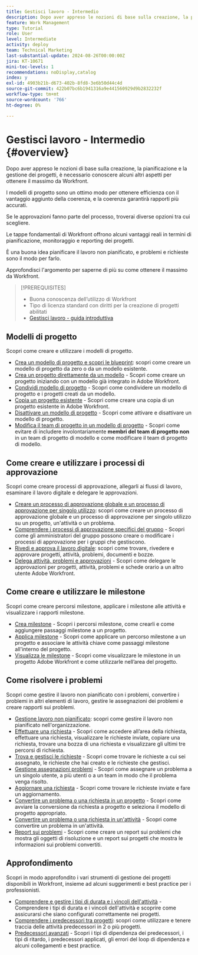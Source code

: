 ```yaml
---
title: Gestisci lavoro - Intermedio
description: Dopo aver appreso le nozioni di base sulla creazione, la pianificazione e la gestione dei progetti, è necessario conoscere alcuni altri aspetti per ottenere il massimo da Workfront.
feature: Work Management
type: Tutorial
role: User
level: Intermediate
activity: deploy
team: Technical Marketing
last-substantial-update: 2024-08-26T00:00:00Z
jira: KT-10671
mini-toc-levels: 1
recommendations: noDisplay,catalog
index: y
exl-id: 4903b21b-d673-402b-8fd8-3e6b50d44c4d
source-git-commit: 422b07bc6b1941316a9e441560929d9b2832232f
workflow-type: tm+mt
source-wordcount: '766'
ht-degree: 0%

---
```


# Gestisci lavoro - Intermedio {#overview}

Dopo aver appreso le nozioni di base sulla creazione, la pianificazione e la gestione dei progetti, è necessario conoscere alcuni altri aspetti per ottenere il massimo da Workfront.

I modelli di progetto sono un ottimo modo per ottenere efficienza con il vantaggio aggiunto della coerenza, e la coerenza garantirà rapporti più accurati.

Se le approvazioni fanno parte del processo, troverai diverse opzioni tra cui scegliere.

Le tappe fondamentali di Workfront offrono alcuni vantaggi reali in termini di pianificazione, monitoraggio e reporting dei progetti.

È una buona idea pianificare il lavoro non pianificato, e problemi e richieste sono il modo per farlo.

Approfondisci l&#39;argomento per saperne di più su come ottenere il massimo da Workfront.

>[!PREREQUISITES]
>
>* Buona conoscenza dell’utilizzo di Workfront
>* Tipo di licenza standard con diritti per la creazione di progetti abilitati
>* [Gestisci lavoro - guida introduttiva](https://experienceleague.adobe.com/?lang=it&recommended=Workfront-U-1-2022.1.planners)


## Modelli di progetto

Scopri come creare e utilizzare i modelli di progetto.

* [Crea un modello di progetto e scopri le blueprint](create-a-project-template.md): scopri come creare un modello di progetto da zero o da un modello esistente.
* [Crea un progetto direttamente da un modello](create-a-project-directly-from-a-template.md) - Scopri come creare un progetto iniziando con un modello già integrato in Adobe Workfront.
* [Condividi modello di progetto](share-a-project-template.md) - Scopri come condividere un modello di progetto e i progetti creati da un modello.
* [Copia un progetto esistente](/help/manage-work/manage-projects/copy-an-existing-project.md) - Scopri come creare una copia di un progetto esistente in Adobe Workfront.
* [Disattivare un modello di progetto](deactivate-a-project-template.md) - Scopri come attivare e disattivare un modello di progetto.
* [Modifica il team di progetto in un modello di progetto](edit-the-project-team-in-a-project-template.md) - Scopri come evitare di includere involontariamente **membri del team di progetto non** in un team di progetto di modello e come modificare il team di progetto di modello.

## Come creare e utilizzare i processi di approvazione

Scopri come creare processi di approvazione, allegarli ai flussi di lavoro, esaminare il lavoro digitale e delegare le approvazioni.

* [Creare un processo di approvazione globale e un processo di approvazione per singolo utilizzo](create-a-single-use-approval-process.md): scopri come creare un processo di approvazione globale e un processo di approvazione per singolo utilizzo su un progetto, un&#39;attività o un problema.
* [Comprendere i processi di approvazione specifici del gruppo](group-specific-approval-processes.md) - Scopri come gli amministratori del gruppo possono creare o modificare i processi di approvazione per i gruppi che gestiscono.
* [Rivedi e approva il lavoro digitale](review-and-approve-digital-work.md): scopri come trovare, rivedere e approvare progetti, attività, problemi, documenti e bozze.
* [Delega attività, problemi e approvazioni](delegate-approvals.md) - Scopri come delegare le approvazioni per progetti, attività, problemi e schede orario a un altro utente Adobe Workfront.

## Come creare e utilizzare le milestone

Scopri come creare percorsi milestone, applicare i milestone alle attività e visualizzare i rapporti milestone.

* [Crea milestone](creating-milestones.md) - Scopri i percorsi milestone, come crearli e come aggiungere passaggi milestone a un progetto.
* [Applica milestone](apply-milestones.md) - Scopri come applicare un percorso milestone a un progetto e associare le attività chiave come passaggi milestone all&#39;interno del progetto.
* [Visualizza le milestone](view-milestones.md) - Scopri come visualizzare le milestone in un progetto Adobe Workfront e come utilizzarle nell’area del progetto.

## Come risolvere i problemi

Scopri come gestire il lavoro non pianificato con i problemi, convertire i problemi in altri elementi di lavoro, gestire le assegnazioni dei problemi e creare rapporti sui problemi.

* [Gestione lavoro non pianificato](handle-unplanned-work.md): scopri come gestire il lavoro non pianificato nell&#39;organizzazione.
* [Effettuare una richiesta](make-a-request.md) - Scopri come accedere all’area della richiesta, effettuare una richiesta, visualizzare le richieste inviate, copiare una richiesta, trovare una bozza di una richiesta e visualizzare gli ultimi tre percorsi di richiesta.
* [Trova e gestisci le richieste](find-requests.md) - Scopri come trovare le richieste a cui sei assegnato, le richieste che hai creato e le richieste che gestisci.
* [Gestione assegnazioni problemi](manage-issue-assignments.md) - Scopri come assegnare un problema a un singolo utente, a più utenti o a un team in modo che il problema venga risolto.
* [Aggiornare una richiesta](update-a-request.md) - Scopri come trovare le richieste inviate e fare un aggiornamento.
* [Convertire un problema o una richiesta in un progetto](create-a-project-from-a-request.md) - Scopri come avviare la conversione da richiesta a progetto e seleziona il modello di progetto appropriato.
* [Convertire un problema o una richiesta in un&#39;attività](convert-issues-to-other-work-items.md) - Scopri come convertire un problema in un&#39;attività.
* [Report sui problemi](report-on-issues.md) - Scopri come creare un report sui problemi che mostra gli oggetti di risoluzione e un report sui progetti che mostra le informazioni sui problemi convertiti.

## Approfondimento

Scopri in modo approfondito i vari strumenti di gestione dei progetti disponibili in Workfront, insieme ad alcuni suggerimenti e best practice per i professionisti.    

* [Comprendere e gestire i tipi di durata e i vincoli dell&#39;attività](understand-and-manage-duration-types-and-task-constraints.md) - Comprendere i tipi di durata e i vincoli dell&#39;attività e scoprire come assicurarsi che siano configurati correttamente nei progetti.
* [Comprendere i predecessori tra progetti](understand-cross-project-predecessors.md): scopri come utilizzare e tenere traccia delle attività predecessori in 2 o più progetti.
* [Predecessori avanzati](advanced-predecessors.md) - Scopri i tipi di dipendenza dei predecessori, i tipi di ritardo, i predecessori applicati, gli errori del loop di dipendenza e alcuni collegamenti e best practice.
